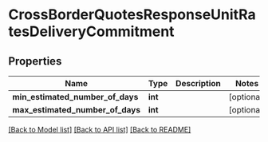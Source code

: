 # CrossBorderQuotesResponseUnitRatesDeliveryCommitment

## Properties
Name | Type | Description | Notes
------------ | ------------- | ------------- | -------------
**min_estimated_number_of_days** | **int** |  | [optional] 
**max_estimated_number_of_days** | **int** |  | [optional] 

[[Back to Model list]](../README.md#documentation-for-models) [[Back to API list]](../README.md#documentation-for-api-endpoints) [[Back to README]](../README.md)


